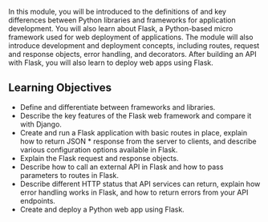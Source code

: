 In this module, you will be introduced to the definitions of and key differences between Python libraries and frameworks for application development. You will also learn about Flask, a Python-based micro framework used for web deployment of applications. The module will also introduce development and deployment concepts, including routes, request and response objects, error handling, and decorators. After building an API with Flask, you will also learn to deploy web apps using Flask.
## Learning Objectives
* Define and differentiate between frameworks and libraries.
* Describe the key features of the Flask web framework and compare it with Django.
* Create and run a Flask application with basic routes in place, explain how to return JSON * response from the server to clients, and describe various configuration options available in Flask.
* Explain the Flask request and response objects.
* Describe how to call an external API in Flask and how to pass parameters to routes in Flask.
* Describe different HTTP status that API services can return, explain how error handling works in Flask, and how to return errors from your API endpoints.
* Create and deploy a Python web app using Flask.